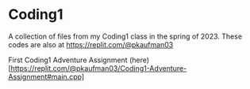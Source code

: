 # Coding1
A collection of files from my Coding1 class in the spring of 2023. These codes are also at https://replit.com/@pkaufman03

First Coding1 Adventure Assignment (here) [https://replit.com/@pkaufman03/Coding1-Adventure-Assignment#main.cpp] 

